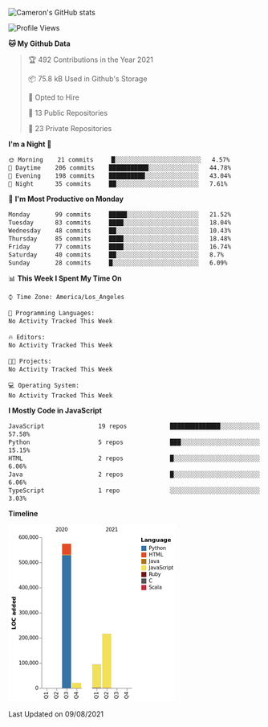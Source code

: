 ![Cameron's GitHub stats](https://github-readme-stats.vercel.app/api?username=gouldcs&show_icons=true&theme=great-gatsby&show_icons=true&count_private=true)


<!--START_SECTION:waka-->
![Profile Views](http://img.shields.io/badge/Profile%20Views-0-blue)

**🐱 My Github Data** 

> 🏆 492 Contributions in the Year 2021
 > 
> 📦 75.8 kB Used in Github's Storage 
 > 
> 💼 Opted to Hire
 > 
> 📜 13 Public Repositories 
 > 
> 🔑 23 Private Repositories  
 > 
**I'm a Night 🦉** 

```text
🌞 Morning    21 commits     █░░░░░░░░░░░░░░░░░░░░░░░░   4.57% 
🌆 Daytime    206 commits    ███████████░░░░░░░░░░░░░░   44.78% 
🌃 Evening    198 commits    ██████████░░░░░░░░░░░░░░░   43.04% 
🌙 Night      35 commits     ██░░░░░░░░░░░░░░░░░░░░░░░   7.61%

```
📅 **I'm Most Productive on Monday** 

```text
Monday       99 commits     █████░░░░░░░░░░░░░░░░░░░░   21.52% 
Tuesday      83 commits     ████░░░░░░░░░░░░░░░░░░░░░   18.04% 
Wednesday    48 commits     ██░░░░░░░░░░░░░░░░░░░░░░░   10.43% 
Thursday     85 commits     ████░░░░░░░░░░░░░░░░░░░░░   18.48% 
Friday       77 commits     ████░░░░░░░░░░░░░░░░░░░░░   16.74% 
Saturday     40 commits     ██░░░░░░░░░░░░░░░░░░░░░░░   8.7% 
Sunday       28 commits     █░░░░░░░░░░░░░░░░░░░░░░░░   6.09%

```


📊 **This Week I Spent My Time On** 

```text
⌚︎ Time Zone: America/Los_Angeles

💬 Programming Languages: 
No Activity Tracked This Week

🔥 Editors: 
No Activity Tracked This Week

🐱‍💻 Projects: 
No Activity Tracked This Week

💻 Operating System: 
No Activity Tracked This Week

```

**I Mostly Code in JavaScript** 

```text
JavaScript               19 repos            ██████████████░░░░░░░░░░░   57.58% 
Python                   5 repos             ███░░░░░░░░░░░░░░░░░░░░░░   15.15% 
HTML                     2 repos             █░░░░░░░░░░░░░░░░░░░░░░░░   6.06% 
Java                     2 repos             █░░░░░░░░░░░░░░░░░░░░░░░░   6.06% 
TypeScript               1 repo              ░░░░░░░░░░░░░░░░░░░░░░░░░   3.03%

```


**Timeline**

![Chart not found](https://raw.githubusercontent.com/gouldcs/gouldcs/main/charts/bar_graph.png) 


 Last Updated on 09/08/2021
<!--END_SECTION:waka-->

<!--
**gouldcs/gouldcs** is a ✨ _special_ ✨ repository because its `README.md` (this file) appears on your GitHub profile.

Here are some ideas to get you started:

- 🔭 I’m currently working on ...
- 🌱 I’m currently learning ...
- 👯 I’m looking to collaborate on ...
- 🤔 I’m looking for help with ...
- 💬 Ask me about ...
- 📫 How to reach me: ...
- 😄 Pronouns: ...
- ⚡ Fun fact: ...
-->
